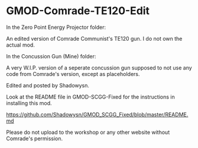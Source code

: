 # GMOD-Comrade-TE120-Edit
In the Zero Point Energy Projector folder:

An edited version of Comrade Communist's TE120 gun. I do not own the actual mod.

In the Concussion Gun (Mine) folder:

A very W.I.P. version of a seperate concussion gun supposed to not use any code from Comrade's version, except as placeholders.

Edited and posted by Shadowysn.

Look at the README file in GMOD-SCGG-Fixed for the instructions in installing this mod.

https://github.com/Shadowysn/GMOD_SCGG_Fixed/blob/master/README.md

Please do not upload to the workshop or any other website without Comrade's permission.
